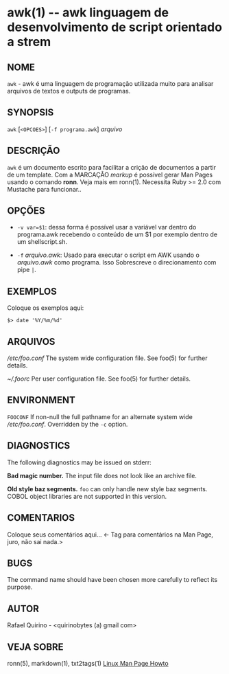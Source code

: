 awk(1) -- awk linguagem de desenvolvimento de script orientado a strem 
===============================================

NOME
----

`awk` - awk é uma linguagem de programação utilizada muito para analisar arquivos de textos e outputs de programas.

SYNOPSIS
--------

`awk` [`<OPCOES>`] [`-f programa.awk`] *arquivo*

DESCRIÇÃO
---------

`awk` é um documento escrito para facilitar a crição de documentos a partir de um template.
Com a MARCAÇÃO *markup* é possível gerar Man Pages usando o comando **ronn**. Veja mais em ronn(1).
Necessita Ruby >= 2.0 com Mustache para funcionar..

OPÇÕES
------

* `-v var=$1`:
  dessa forma é possível usar a variável var dentro do programa.awk recebendo o conteúdo de um $1 por exemplo dentro de um shellscript.sh.

* `-f` *arquivo.awk*:
  Usado para executar o script em AWK usando o *arquivo.awk* como programa. Isso
  Sobrescreve o direcionamento com pipe `|`.


EXEMPLOS
--------

Coloque os exemplos aqui:

   `$> date '%Y/%m/%d'`


ARQUIVOS
--------


*/etc/foo.conf*
  The system wide configuration file. See foo(5) for further details.

*~/.foorc*
  Per user configuration file. See foo(5) for further details.

ENVIRONMENT
-----------

`FOOCONF`
  If non-null the full pathname for an alternate system wide */etc/foo.conf*.
  Overridden by the `-c` option.

DIAGNOSTICS
-----------

The following diagnostics may be issued on stderr:

**Bad magic number.**
  The input file does not look like an archive file.

**Old style baz segments.**
  `foo` can only handle new style baz segments. COBOL object libraries are not
  supported in this version.

COMENTARIOS
-----------

Coloque seus comentários aqui...
<- Tag para comentários na Man Page, juro, não sai nada.>

BUGS
----

The command name should have been chosen more carefully to reflect its
purpose.

AUTOR
-----

Rafael Quirino - <quirinobytes (a) gmail com>

VEJA SOBRE
----------

ronn(5), markdown(1), txt2tags(1) [Linux Man Page Howto](
http://www.schweikhardt.net/man_page_howto.html)
